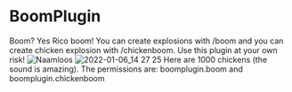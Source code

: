 # BoomPlugin
Boom? Yes Rico boom!
You can create explosions with /boom and you can create chicken explosion with /chickenboom. Use this plugin at your own risk!
![Naamloos](https://user-images.githubusercontent.com/81578391/148219191-39ebb107-ea66-48ba-8d2c-2d6194438c58.png)
![2022-01-06_14 27 25](https://user-images.githubusercontent.com/81578391/148390015-6ad21e16-e698-44be-a6f9-3a7388cd6787.png)
Here are 1000 chickens (the sound is amazing). The permissions are: boomplugin.boom and boomplugin.chickenboom
